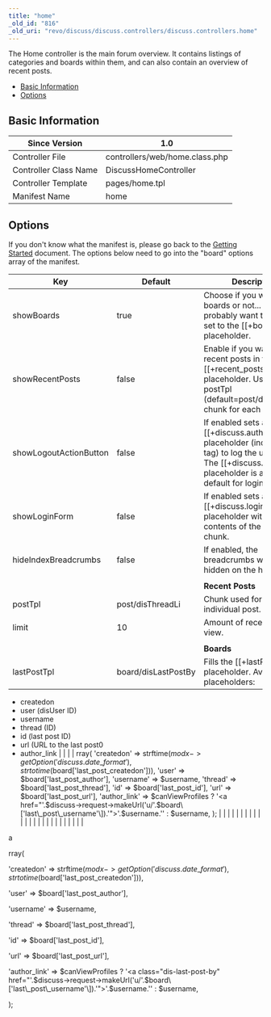 ```yaml
---
title: "home"
_old_id: "816"
_old_uri: "revo/discuss/discuss.controllers/discuss.controllers.home"
---
```


The Home controller is the main forum overview. It contains listings of categories and boards within them, and can also contain an overview of recent posts.

- [Basic Information](#Discuss.Controllers.home-BasicInformation)
- [Options](#Discuss.Controllers.home-Options)



## Basic Information

| Since Version | 1.0 |
|---------------|-----|
| Controller File | controllers/web/home.class.php |
| Controller Class Name | DiscussHomeController |
| Controller Template | pages/home.tpl |
| Manifest Name | home |

## Options

If you don't know what the manifest is, please go back to the [Getting Started](/extras/revo/discuss/discuss.getting-started "Discuss.Getting Started") document. The options below need to go into the "board" options array of the manifest.

| Key | Default | Description |
|-----|---------|-------------|
| showBoards | true | Choose if you want to see boards or not... you'll probably want this :) Gets set to the \[\[+boards\]\] placeholder. |
| showRecentPosts | false | Enable if you want to get recent posts in the \[\[+recent\_posts\]\] placeholder. Uses the postTpl (default=post/disThreadLi) chunk for each post. |
| showLogoutActionButton | false | If enabled sets a \[\[+discuss.authLink\]\] placeholder (including <a> tag) to log the user out. The \[\[+discuss.authLink\]\] placeholder is available by default for login. |
| showLoginForm | false | If enabled sets a \[\[+discuss.loginForm\]\] placeholder with the contents of the dislogin chunk. |
| hideIndexBreadcrumbs | false | If enabled, the breadcrumbs will be hidden on the homepage. |
|  |  |  |
|  |  | **Recent Posts** |
| postTpl | post/disThreadLi | Chunk used for each individual post. |
| limit | 10 | Amount of recent posts to view. |
|  |  |  |
|  |  | **Boards** |
| lastPostTpl | board/disLastPostBy | Fills the \[\[+lastPost\]\] placeholder. Available placeholders: 
- createdon 
- user (disUser ID) 
- username 
- thread (ID) 
- id (last post ID) 
- url (URL to the last post0 
- author\_link |
|  |  | rray( 
 'createdon' => strftime($modx->getOption('discuss.date\_format'),strtotime($board\['last\_post\_createdon'\])), 
 'user' => $board\['last\_post\_author'\], 
 'username' => $username, 
 'thread' => $board\['last\_post\_thread'\], 
 'id' => $board\['last\_post\_id'\], 
 'url' => $board\['last\_post\_url'\], 
 'author\_link' => $canViewProfiles ? '<a href="'.$discuss->request->makeUrl('u/'.$board\['last\_post\_username'\]).'">'.$username.'</a>' : $username, 
 ); |
|  |  |  |
|  |  |  |
|  |  |  |
|  |  |  |
|  |  |  |
|  |  |  |

a

rray(

 'createdon' => strftime($modx->getOption('discuss.date\_format'),strtotime($board\['last\_post\_createdon'\])),

 'user' => $board\['last\_post\_author'\],

 'username' => $username,

 'thread' => $board\['last\_post\_thread'\],

 'id' => $board\['last\_post\_id'\],

 'url' => $board\['last\_post\_url'\],

 'author\_link' => $canViewProfiles ? '<a class="dis-last-post-by" href="'.$discuss->request->makeUrl('u/'.$board\['last\_post\_username'\]).'">'.$username.'</a>' : $username,

 );